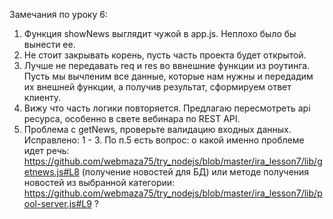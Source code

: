 Замечания по уроку 6:
1) Функция showNews выглядит чужой в app.js. Неплохо было бы вынести ее.
2) Не стоит закрывать корень, пусть часть проекта будет открытой.
3) Лучше не передавать req и res во ввнешние функции из роутинга. Пусть мы вычленим все данные, которые нам нужны и передадим их внешней функции, а получив результат, сформируем ответ клиенту.
4) Вижу что часть логики повторяется. Предлагаю пересмотреть api ресурса, особенно в свете вебинара по REST API.
5) Проблема с getNews, проверьте валидацию входных данных.
Исправлено:
1 - 3. 
По п.5 есть вопрос: о какой именно проблеме идет речь: https://github.com/webmaza75/try_nodejs/blob/master/ira_lesson7/lib/getnews.js#L8 (получение новостей для БД) 
или методе получения новостей из выбранной категории: https://github.com/webmaza75/try_nodejs/blob/master/ira_lesson7/lib/pool-server.js#L9 ?
